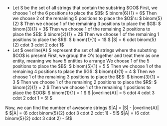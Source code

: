 <ul>
<li> Let S be the set of all strings that contain the substring $OO$ 
First, we choose 1 of the 6 positions to place the $B$: $ binom{6}{1} = 6$ 
Then we choose 2 of the remaining 5 positions to place the $O$'s: $ binom{5}{2} $ 
Then we choose 1 of the remaining 3 positions to place the $G$: $ binom{3}{1} = 3$ 
Then we choose 1 of the remaining 2 positions to place the $E$: $ binom{2}{1} = 2$ 
Then we choose 1 of the remaining 1 positions to place the $R$: $ binom{1}{1} = 1$ 
$ |S| = 6 cdot binom{5}{2} cdot 3 cdot 2 cdot 1$
	<li> Let $ overline{A} $ represent the set of all strings where the substring $OO$ is present 
First, we group the O's together and treat them as one entity, meaning we have 5 entities to arrange 
We choose 1 of the 5 positions to place the $B$: $ binom{5}{1} = 5 $ 
Then we choose 1 of the remaining 4 positions to place the $G$: $ binom{4}{1} = 4 $ 
Then we choose 1 of the remaining 3 positions to place the $E$: $ binom{3}{1} = 3 $ 
Then we choose 1 of the remaining 2 positions to place the $R$: $ binom{2}{1} = 2 $ 
Then we choose 1 of the remaining 1 positions to place the $OO$: $ binom{1}{1} = 1 $ 
$ |overline{A}| = 5 cdot 4 cdot 3 cdot 2 cdot 1 = 5! $
</ul>
Now, we can find the number of awesome strings 
$|A| = |S| - |overline{A}| $ 
$|A| = (6 cdot binom{5}{2} cdot 3 cdot 2 cdot 1) - 5!$ 
$|A| = (6 cdot binom{5}{2} cdot 3 cdot 2) - 5!$
